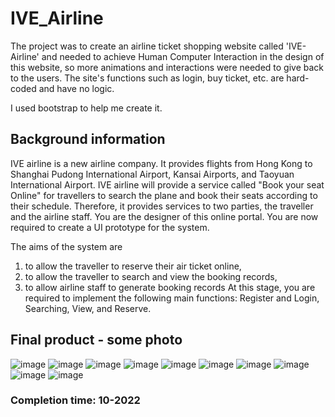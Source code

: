 # IVE_Airline
The project was to create an airline ticket shopping website called 'IVE-Airline' and needed to achieve Human Computer Interaction in the design of this website, so more animations and interactions were needed to give back to the users. The site's functions such as login, buy ticket, etc. are hard-coded and have no logic.

I used bootstrap to help me create it.

## Background information

IVE airline is a new airline company. It provides flights from Hong Kong to Shanghai Pudong International Airport, Kansai Airports, and Taoyuan International Airport. IVE airline will provide a service called "Book your seat Online" for travellers to search the plane and book their seats according to their schedule. Therefore, it provides services to two parties, the traveller and the airline staff. You are the designer of this  online portal. You are now required to create a UI prototype for the system. 

The aims of the system are 
1. to allow the traveller to reserve their air ticket online, 
2. to allow the traveller to search and view the booking records, 
3. to allow airline staff to generate booking records 
At this stage, you are required to implement the following main functions: Register and Login, Searching, 
View, and Reserve. 

## Final product - some photo
![image](https://user-images.githubusercontent.com/31412017/208287225-59d8306e-b611-4b1c-b97f-2eff80b864ee.png)
![image](https://user-images.githubusercontent.com/31412017/208287231-f564f774-45e5-42cb-8675-8446e7291641.png)
![image](https://user-images.githubusercontent.com/31412017/208287238-61a54391-1138-472f-9dfb-1cee24b5d916.png)
![image](https://user-images.githubusercontent.com/31412017/208287244-381bdd12-e9be-448d-ae10-64859b09d7e3.png)
![image](https://user-images.githubusercontent.com/31412017/208287255-bb210ec0-613b-4b6b-8d74-73b5d9b0f0c0.png)
![image](https://user-images.githubusercontent.com/31412017/208287262-6c64480b-4a96-4d97-9cde-dc794235f1c6.png)
![image](https://user-images.githubusercontent.com/31412017/208287271-ff0b96e3-dc3b-4dec-9787-95d26e1880a6.png)
![image](https://user-images.githubusercontent.com/31412017/208287275-4a3acc1b-053f-40ed-a580-65fa81c2306c.png)
![image](https://user-images.githubusercontent.com/31412017/208287278-acbf235a-0df9-4eae-a83a-e84a6802cd06.png)
![image](https://user-images.githubusercontent.com/31412017/208287282-d6631636-df18-4232-8075-d26d187f318d.png)

### Completion time: 10-2022

